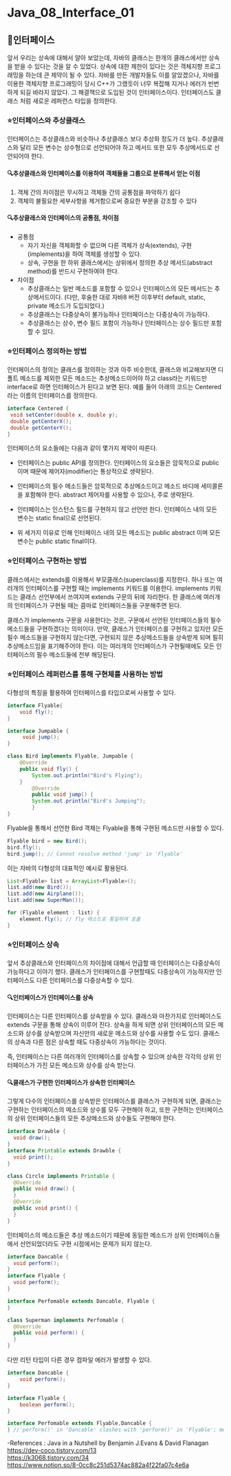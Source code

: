 # Java_08_Interface_01

## :muscle:인터페이스
앞서 우리는 상속에 대해서 알아 보았는데, 자바의 클래스는 한개의 클래스에서만 상속을 받을 수 있다는 것을 알 수 있었다. 상속에 대한 제한이 있다는 것은 객체지향 프로그래밍을 하는데 큰 제약이 될 수 있다. 자바를 만든 개발자들도 이를 알았겠으나, 자바를 이용한 객체지향 프로그래밍이 당시 C++가 그랬듯이 너무 복잡해 지거나 에러가 빈번하게 되길 바라지 않았다. 그 해결책으로 도입된 것이 인터페이스이다. 인터페이스도 클래스 처럼 새로운 레퍼런스 타입을 정의한다.  

### :star:인터페이스와 추상클래스
인터페이스는 추상클래스와 비슷하나 추상클래스 보다 추상화 정도가 더 높다. 추상클래스와 달리 모든 변수는 상수형으로 선언되어야 하고 메서드 또한 모두 추상메서드로 선언되어야 한다. 

#### :mag:추상클래스와 인터페이스를 이용하여 객체들을 그룹으로 분류해서 얻는 이점

1. 객체 간의 차이점은 무시하고 객체들 간의 공통점을 파악하기 쉽다
2. 객체의 불필요한 세부사항을 제거함으로써 중요한 부분을 강조할 수 있다

#### :mag:추상클래스와 인터페이스의 공통점, 차이점
* 공통점
   * 자기 자신을 객체화할 수 없으며 다른 객체가 상속(extends), 구현(implements)을 하여 객체를 생성할 수 있다.
   * 상속, 구현을 한 하위 클래스에서는 상위에서 정의한 추상 메서드(abstract method)를 반드시 구현하여야 한다.
* 차이점
   * 추상클래스는 일반 메소드를 포함할 수 있으나 인터페이스의 모든 메서드는 추상메서드이다. (다만, 후술한 대로 자바8 버전 이후부터 default, static, private 메소드가 도입되었다.)
   * 추상클래스는 다중상속이 불가능하나 인터페이스는 다중상속이 가능하다.
   * 추상클래스는 상수, 변수 필드 포함이 가능하나 인터페이스는 상수 필드만 포함할 수 있다.

### :star:인터페이스 정의하는 방법
인터페이스의 정의는 클래스를 정의하는 것과 아주 비슷한데, 클래스와 비교해보자면 디폴트 메소드를 제외한 모든 메소드는 추상메소드이어야 하고 class라는 키워드만 interface로 하면 인터페이스가 된다고 보면 된다. 예를 들어 아래의 코드는 Centered 라는 이름의 인터페이스를 정의한다.  

```java  
interface Centered {  
 void setCenter(double x, double y);  
 double getCenterX();  
 double getCenterY();  
}  
```  

인터페이스의 요소들에는 다음과 같이 몇가지 제약이 따른다.  

* 인터페이스는 public API를 정의한다. 인터페이스의 요소들은 암묵적으로 public이며 때문에 제어자(modifier)는 통상적으로 생략된다.  
* 인터페이스의 필수 메소드들은 암묵적으로 추상메소드이고 메소드 바디에 세미콜론을 포함해야 한다. abstract 제어자를 사용할 수 있으나, 주로 생략된다.  
* 인터페이스는 인스턴스 필드를 구현하지 않고 선언만 한다. 인터페이스 내의 모든 변수는 static final으로 선언된다.

* 위 세가지 이유로 인해 인터페이스 내의 모든 메소드는 public abstract 이며 모든 변수는 public static final이다.


### :star:인터페이스 구현하는 방법
클래스에서는 extends를 이용해서 부모클래스(superclass)를 지정한다. 하나 또는 여러개의 인터페이스를 구현할 때는 implements 키워드를 이용한다. implements 키워드는 클래스 선언부에서 쓰여지며 extends 구문의 뒤에 자리한다. 한 클래스에 여러개의 인터페이스가 구현될 때는 콤마로 인터페이스들을 구분해주면 된다.

클래스가 implements 구문을 사용한다는 것은, 구문에서 선언된 인터페이스들의 필수 메소드들을 구현하겠다는 의미이다.
만약, 클래스가 인터페이스를 구현하고 있지만 모든 필수 메소드들을 구현하지 않는다면, 구현되지 않은 추상메소드들을 상속받게 되며 필히 추상메소드임을 표기해주어야 한다.
이는 여러개의 인터페이스가 구현될때에도 모든 인터페이스의 필수 메소드들에 전부 해당된다.


### :star:인터페이스 레퍼런스를 통해 구현체를 사용하는 방법
다형성의 특징을 활용하여 인터페이스를 타입으로써 사용할 수 있다.

```java
interface Flyable{
    void fly();
}

interface Jumpable {
	 void jump();
}

class Bird implements Flyable, Jumpable {
    @Override
    public void fly() {
        System.out.println("Bird's Flying");
    }
		@Override
		public void jump() {
        System.out.println("Bird's Jumping");
		}
}
```

Flyable을 통해서 선언한 Bird 객체는 Flyable을 통해 구현된 메소드만 사용할 수 있다.

```java
Flyable bird = new Bird();
bird.fly();
bird.jump(); // Cannot resolve method 'jump' in 'Flyable'
```

이는 자바의 다형성의 대표적인 예시로 활용된다.

```java
List<Flyable> list = ArrayList<Flyable>();
list.add(new Bird());
list.add(new Airplane());
list.add(new SuperMan());

for (Flyable element : list) {
	element.fly(); // fly 메소드로 통일하여 호출
}
```

### :star:인터페이스 상속
앞서 추상클래스와 인터페이스의 차이점에 대해서 언급할 때 인터페이스는 다중상속이 가능하다고 이야기 했다. 클래스가 인터페이스를 구현할때도 다중상속이 가능하지만 인터페이스도 다른 인터페이스를 다중상속할 수 있다.

#### :mag:인터페이스가 인터페이스를 상속
인터페이스는 다른 인터페이스를 상속받을 수 있다. 클래스와 마찬가지로 인터페이스도 extends 구문을 통해 상속이 이루어 진다. 상속을 하게 되면 상위 인터페이스의 모든 메소드와 상수를 상속받으며 자신만의 새로운 메소드와 상수를 사용할 수도 있다. 
클래스의 상속과 다른 점은 상속할 때도 다중상속이 가능하다는 것이다.

즉, 인터페이스는 다른 여러개의 인터페이스를 상속할 수 있으며 상속한 각각의 상위 인터페이스가 가진 모든 메소드와 상수를 상속 받는다.

#### :mag:클래스가 구현한 인터페이스가 상속한 인터페이스
그렇게 다수의 인터페이스를 상속받은 인터페이스를 클래스가 구현하게 되면, 클래스는 구현하는 인터페이스의 메소드와 상수를 모두 구현해야 하고, 또한 구현하는 인터페이스의 상위 인터페이스들의 모든 추상메소드와 상수들도 구현해야 한다.

```java
interface Drawble {
  void draw();
}
interface Printable extends Drawble {
  void print();
}

class Circle implements Printable {
  @Override
  public void draw() {
  }
  @Override
  public void print() {
  }
}
```

인터페이스의 메소드들은 추상 메소드이기 때문에 동일한 메소드가 상위 인터페이스들 에서 선언되었더라도 구현 시점에서는 문제가 되지 않는다.

```java
interface Dancable {
  void perform();
}
interface Flyable {
  void perform();
}

interface Perfomable extends Dancable, Flyable {
}

class Superman implements Perfomable {
  @Override
  public void perform() {
  }
}
```

다만 리턴 타입이 다른 경우 컴파일 에러가 발생할 수 있다.

```java
interface Dancable {
    void perform();
}

interface Flyable {
    boolean perform();
}

interface Perfomable extends Flyable,Dancable {
} //'perform()' in 'Dancable' clashes with 'perform()' in 'Flyable'; methods have unrelated return types
```

-References :
Java in a Nutshell by Benjamin J.Evans & David Flanagan  
https://dev-coco.tistory.com/13  
https://k3068.tistory.com/34  
https://www.notion.so/8-0cc8c251d5374ac882a4f22fa07c4e6a  